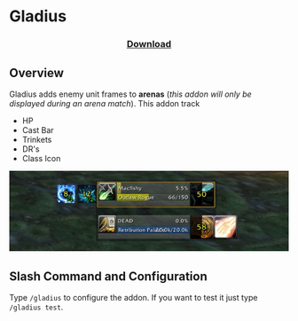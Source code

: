 # Gladius

<h3 align="center"> <a href=https://github.com/Orbinya/World-of-Warcraft/raw/master/Addons/Gladius/Gladius.zip>Download</a> </h3>

## Overview

Gladius adds enemy unit frames to **arenas** (*this addon will only be displayed during an arena match*). This addon track
  - HP
  - Cast Bar
  - Trinkets
  - DR's
  - Class Icon
<p align="center"> <img src="https://raw.githubusercontent.com/Orbinya/World-of-Warcraft/master/Images/Gladius.jpg" /> </p>

## Slash Command and Configuration
Type `/gladius` to configure the addon. If you want to test it just type `/gladius test`.
